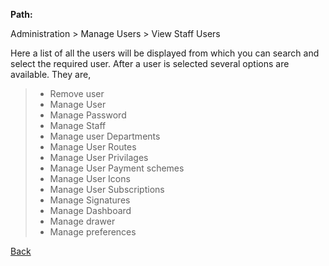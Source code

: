 **Path:**

Administration > Manage Users > View Staff Users

Here a list of all the users will be displayed from which you can search and select the required user. After a user is selected several options are available. They are,

> * Remove user
> * Manage User
> * Manage Password
> * Manage Staff
> * Manage user Departments 
> * Manage User Routes
> * Manage User Privilages
> * Manage User Payment schemes
> * Manage User Icons
> * Manage User Subscriptions
> * Manage Signatures
> * Manage Dashboard
> * Manage drawer
> * Manage preferences

[Back](https://github.com/hmislk/hmis/wiki/User-Management)


